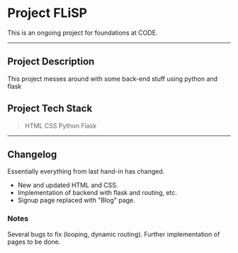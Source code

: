 # Project FLiSP

This is an ongoing project for foundations at CODE.

<hr>

## Project Description

This project messes around with some back-end stuff using python and flask

## Project Tech Stack

>HTML
>CSS
>Python
>Flask

<hr>

## Changelog

Essentially everything from last hand-in has changed. 
- New and updated HTML and CSS.
- Implementation of backend with flask and routing, etc.
- Signup page replaced with "Blog" page.

### Notes
Several bugs to fix (looping, dynamic routing).
Further implementation of pages to be done.
